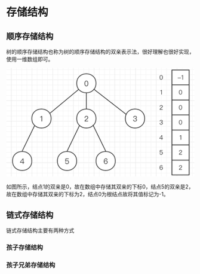 # 存储结构

## 顺序存储结构

树的顺序存储结构也称为树的顺序存储结构的双亲表示法，很好理解也很好实现，使用一维数组即可。

![](../.gitbook/assets/image%20%2820%29.png)

如图所示，结点1的双亲是0，故在数组中存储其双亲的下标0，结点5的双亲是2，故在数组中存储其双亲的下标为2，结点0为根结点故将其值标记为-1。

## 链式存储结构

链式存储结构主要有两种方式

### 孩子存储结构



### 孩子兄弟存储结构



